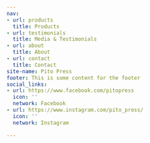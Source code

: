 ```yaml
---
nav:
- url: products
  title: Products
- url: testimonials
  title: Media & Testimonials
- url: about
  title: About
- url: contact
  title: Contact
site-name: Pito Press
footer: This is some content for the footer
social_links:
- url: https://www.facebook.com/pitopress
  icon: ''
  network: Facebook
- url: https://www.instagram.com/pito_press/
  icon: ''
  network: Instagram

---
```

